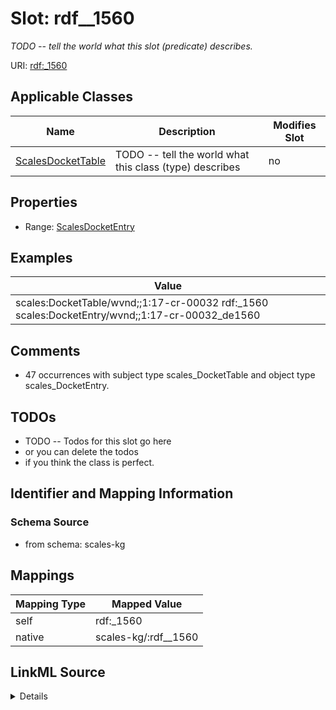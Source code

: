 

# Slot: rdf__1560


_TODO -- tell the world what this slot (predicate) describes._





URI: [rdf:_1560](http://www.w3.org/1999/02/22-rdf-syntax-ns#_1560)



<!-- no inheritance hierarchy -->





## Applicable Classes

| Name | Description | Modifies Slot |
| --- | --- | --- |
| [ScalesDocketTable](../classes/ScalesDocketTable.md) | TODO -- tell the world what this class (type) describes |  no  |







## Properties

* Range: [ScalesDocketEntry](../classes/ScalesDocketEntry.md)






## Examples

| Value |
| --- |
| scales:DocketTable/wvnd;;1:17-cr-00032 rdf:_1560 scales:DocketEntry/wvnd;;1:17-cr-00032_de1560 |

## Comments

* 47 occurrences with subject type scales_DocketTable and object type scales_DocketEntry.

## TODOs

* TODO -- Todos for this slot go here
* or you can delete the todos
* if you think the class is perfect.

## Identifier and Mapping Information







### Schema Source


* from schema: scales-kg




## Mappings

| Mapping Type | Mapped Value |
| ---  | ---  |
| self | rdf:_1560 |
| native | scales-kg/:rdf__1560 |




## LinkML Source

<details>
```yaml
name: rdf__1560
description: TODO -- tell the world what this slot (predicate) describes.
todos:
- TODO -- Todos for this slot go here
- or you can delete the todos
- if you think the class is perfect.
comments:
- 47 occurrences with subject type scales_DocketTable and object type scales_DocketEntry.
examples:
- value: scales:DocketTable/wvnd;;1:17-cr-00032 rdf:_1560 scales:DocketEntry/wvnd;;1:17-cr-00032_de1560
from_schema: scales-kg
rank: 1000
slot_uri: rdf:_1560
alias: rdf__1560
domain_of:
- scales_DocketTable
range: scales_DocketEntry

```
</details>